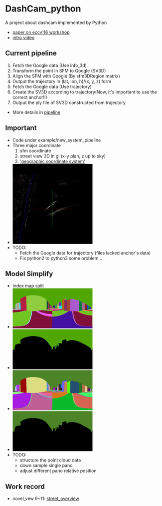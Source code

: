 # DashCam_python
A project about dashcam implemented by Python
- [paper on eccv'16 workshop](http://link.springer.com/chapter/10.1007/978-3-319-46604-0_10)
- [intro video](https://www.youtube.com/watch?v=qeIMMk8E17o)

## Current pipeline
1. Fetch the Google data (Use info_3d)
2. Transform the point in SFM to Google (SV3D)
3. Align the SFM with Google (By sfm3DRegion.matrix)
4. Output the trajectory in (lat, lon, h)/(x, y, z) form
5. Fetch the Google data (Use trajectory)
6. Create the SV3D according to trajectory(Now, it's important to use the correct anchor!!)
7. Output the ply file of SV3D constructed from trajectory
- More details in [pipeline](src/pipeline.pptx)

## Important
- Code under example/new_system_pipeline
- Three major coordinate
  1. sfm coordinate
  2. street view 3D in gl (x-y plan, z up to sky) 
  3. ['geographic coordinate system'](https://en.wikipedia.org/wiki/ECEF)
- ![pipeline](src/pipeline.gif)
- TODO:
  - Fetch the Google data for trajectory (files lacked anchor's data)
  - Fix python2 to python3 some problem...

## Model Simplify
- Index map split
- ![indexPNG](src/index_map.png)
- ![indexGIF](src/index_map.gif)
- ![splitPNG](src/split_map.png)
- ![splitGIF](src/split_map.gif)
- TODO:
  - structure the point cloud data
  - down sample single pano
  - adjust different pano relative position

## Work record
- novel_vew 9~11: [street_overview](src/pipeline.pptx)